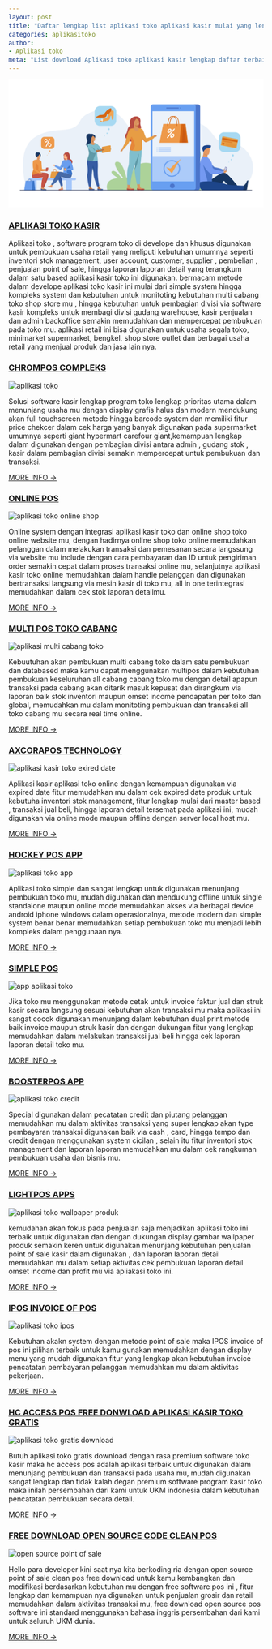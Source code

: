```yaml
---
layout: post
title: "Daftar lengkap list aplikasi toko aplikasi kasir mulai yang lengkap sampai yang gratis"
categories: aplikasitoko
author:
- Aplikasi toko
meta: "List download Aplikasi toko aplikasi kasir lengkap daftar terbaik untuk digunakan menunjang usaha mu"
---
```

![desain template blogspot blogger](/assets/img/shopapp.jpg)

### **[APLIKASI TOKO KASIR](/aplikasitoko/2020/04/03/retail.html)**

Aplikasi toko , software program toko di develope dan khusus digunakan untuk pembukuan usaha retail yang meliputi kebutuhan umumnya seperti inventori stok management, user account, customer, supplier , pembelian , penjualan point of sale, hingga laporan laporan detail yang terangkum dalam satu based aplikasi kasir toko ini digunakan. bermacam metode dalam develope aplikasi toko kasir ini mulai dari simple system hingga kompleks system dan kebutuhan untuk monitoting kebutuhan multi cabang toko shop store mu , hingga kebutuhan untuk pembagian divisi via software kasir kompleks untuk membagi divisi gudang warehouse, kasir penjualan dan admin backoffice semakin memudahkan dan mempercepat pembukuan pada toko mu. aplikasi retail ini bisa digunakan untuk usaha segala toko, minimarket supermarket, bengkel, shop store outlet dan berbagai usaha retail yang menjual produk dan jasa lain nya.


### **[CHROMPOS COMPLEKS](/aplikasitoko/2020/04/03/retail.html)**

![aplikasi toko](https://mesinkasir.github.io/assets/img/aplikasi%20kasir%20lengkap.png)

Solusi software kasir lengkap program toko lengkap prioritas utama dalam menunjang usaha mu dengan display grafis halus dan modern mendukung akan full touchscreen metode hingga barcode system dan memiliki fitur price chekcer dalam cek harga yang banyak digunakan pada supermarket umumnya seperti giant hypermart carefour giant,kemampuan lengkap dalam digunakan dengan pembagian divisi antara admin , gudang stok , kasir dalam pembagian divisi semakin mempercepat untuk pembukuan dan transaksi.

[MORE INFO →](/aplikasitoko/2020/04/02/lengkap.html)


### **[ONLINE POS](/aplikasitoko/2020/04/03/retail.html)**

![aplikasi toko online shop](https://mesinkasir.github.io/assets/img/aplikasi%20toko%20online%20app.png)

Online system dengan integrasi aplikasi kasir toko dan online shop toko online website mu, dengan hadirnya online shop toko online memudahkan pelanggan dalam melakukan transaksi dan pemesanan secara langssung via website mu include dengan cara pembayaran dan ID untuk pengiriman order semakin cepat dalam proses transaksi online mu, selanjutnya aplikasi kasir toko online memudahkan dalam handle pelanggan dan digunakan bertransaksi langsung via mesin kasir di toko mu, all in one terintegrasi memudahkan dalam cek stok laporan detailmu.

[MORE INFO →](/aplikasitoko/2020/04/02/tokoonline.html)



### **[MULTI POS TOKO CABANG](/aplikasitoko/2020/04/03/retail.html)**

![aplikasi multi cabang toko](https://mesinkasir.github.io/assets/img/multicabang.png)

Kebuutuhan akan pembukuan multi cabang toko dalam satu pembukuan dan databased maka kamu dapat menggunakan multipos dalam kebutuhan pembukuan keseluruhan all cabang cabang toko mu dengan detail apapun transaksi pada cabang akan ditarik masuk kepusat dan dirangkum via laporan baik stok inventori maupun omset income pendapatan per toko dan global, memudahkan mu dalam monitoting pembukuan dan transaksi all toko cabang mu secara real time online.

[MORE INFO →](/aplikasitoko/2020/04/02/multitoko.html)



### **[AXCORAPOS TECHNOLOGY](/aplikasitoko/2020/04/03/retail.html)**

![aplikasi kasir toko exired date](https://mesinkasir.github.io/assets/img/aplikasi%20kasir%20toko%20online.png)

Aplikasi kasir aplikasi toko online dengan kemampuan digunakan via expired date fitur memudahkan mu dalam cek expired date produk untuk kebutuha inventori stok management, fitur lengkap mulai dari master based , transaksi jual beli, hingga laporan detail tersemat pada aplikasi ini, mudah digunakan via online mode maupun offline dengan server local host mu.

[MORE INFO →](/aplikasitoko/2020/04/02/axcorapos.html)



### **[HOCKEY POS APP](/aplikasitoko/2020/04/03/retail.html)**

![aplikasi toko app](https://mesinkasir.github.io/assets/img/online%20aplikasi%20toko.png)

Aplikasi toko simple dan sangat lengkap untuk digunakan menunjang pembukuan toko mu, mudah digunakan dan mendukung offline untuk single standalone maupun online mode memudahkan akses via berbagai device android iphone windows dalam operasionalnya, metode modern dan simple system benar benar memudahkan setiap pembukuan toko mu menjadi lebih kompleks dalam penggunaan nya.

[MORE INFO →](/aplikasitoko/2020/04/02/hc.html)



### **[SIMPLE POS](/aplikasitoko/2020/04/03/retail.html)**

![app aplikasi toko](https://mesinkasir.github.io/assets/img/app%20toko%20online.png)

Jika toko mu menggunakan metode cetak untuk invoice faktur jual dan struk kasir secara langsung sesuai kebutuhan akan transaksi mu maka aplikasi ini sangat cocok digunakan menunjang dalam kebutuhan dual print metode baik invoice maupun struk kasir dan dengan dukungan fitur yang lengkap memudahkan dalam melakukan transaksi jual beli hingga cek laporan laporan detail toko mu.

[MORE INFO →](/aplikasitoko/2020/04/02/hcpos.html)



### **[BOOSTERPOS APP](/aplikasitoko/2020/04/03/retail.html)**

![aplikasi toko credit](https://mesinkasir.github.io/assets/img/aplikasi%20toko%20online.png)

Special digunakan dalam pecatatan credit dan piutang pelanggan memudahkan mu dalam aktivitas transaksi yang super lengkap akan type pembayaran transaksi digunakan baik via cash , card, hingga tempo dan credit dengan menggunakan system cicilan , selain itu fitur inventori stok management dan laporan laporan memudahkan mu dalam cek rangkuman pembukuan usaha dan bisnis mu.

[MORE INFO →](/aplikasitoko/2020/04/02/boost.html)



### **[LIGHTPOS APPS](/aplikasitoko/2020/04/03/retail.html)**

![aplikasi toko wallpaper produk](https://mesinkasir.github.io/assets/img/app%20kasir%20online.png)

kemudahan akan fokus pada penjualan saja menjadikan aplikasi toko ini terbaik untuk digunakan dan dengan dukungan display gambar wallpaper produk semakin keren untuk digunakan menunjang kebutuhan penjualan point of sale kasir dalam digunakan , dan laporan laporan detail memudahkan mu dalam setiap aktivitas cek pembukuan laporan detail omset income dan profit mu via apliakasi toko ini.

[MORE INFO →](/aplikasitoko/2020/04/02/light.html)



### **[IPOS INVOICE OF POS](/aplikasitoko/2020/04/03/retail.html)**

![aplikasi toko ipos](https://mesinkasir.github.io/assets/img/app%20invoice%20kasir%20online.png)

Kebutuhan akakn system dengan metode point of sale maka IPOS invoice of pos ini pilihan terbaik untuk kamu gunakan memudahkan dengan display menu yang mudah digunakan fitur yang lengkap akan kebutuhan invoice pencatatan pembayaran pelanggan memudahkan mu dalam aktivitas pekerjaan.

[MORE INFO →](/aplikasitoko/2020/04/02/ipos.html)



### **[HC ACCESS POS FREE DONWLOAD APLIKASI KASIR TOKO GRATIS](/aplikasitoko/2020/04/03/retail.html)**

![aplikasi toko gratis download](https://mesinkasir.github.io/assets/img/aplikasi%20toko%20kasir%20gratis.png)

Butuh aplikasi toko gratis download dengan rasa premium software toko kasir maka hc access pos adalah aplikasi terbaik untuk digunakan dalam menunjang pembukuan dan transaksi pada usaha mu, mudah digunakan sangat lengkap dan tidak kalah degan premium software program kasir toko maka inilah persembahan dari kami untuk UKM indonesia dalam kebutuhan pencatatan pembukuan secara detail.

[MORE INFO →](/aplikasitoko/2020/04/02/gratis.html)



### **[FREE DOWNLOAD OPEN SOURCE CODE CLEAN POS](/aplikasitoko/2020/04/03/retail.html)**

![open source point of sale](https://mesinkasir.github.io/assets/img/aplikasi%20kasir%20toko%20gratis%20free%20download.png)

Hello para developer kini saat nya kita berkoding ria dengan open source point of sale clean pos free download untuk kamu kembangkan dan modifikasi berdasarkan kebutuhan mu dengan free software pos ini , fitur lengkap dan kemampuan nya digunakan untuk penjualan grosir dan retail memudahkan dalam aktivitas transaksi mu, free download open source pos software ini standard menggunakan bahasa inggris persembahan dari kami untuk seluruh UKM dunia.

[MORE INFO →](/aplikasitoko/2020/04/02/opensource.html)